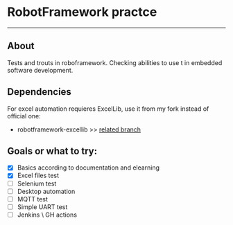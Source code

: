 # RobotFramework practce
_______
## About
Tests and trouts in roboframework. Checking abilities to use t in embedded software development.
## Dependencies
For excel automation requieres ExcelLib, use it from my fork instead of official one:
* robotframework-excellib >> [related branch](https://github.com/ipshiv/robotframework-excellib/tree/huld/features/add_sheet)
## Goals or what to try:
- [x] Basics according to documentation and elearning
- [x] Excel files test
- [ ] Selenium test
- [ ] Desktop automation
- [ ] MQTT test
- [ ] Simple UART test
- [ ] Jenkins \ GH actions
